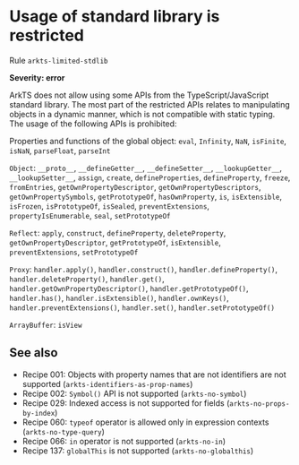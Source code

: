 #  Usage of standard library is restricted

Rule ``arkts-limited-stdlib``

**Severity: error**

ArkTS does not allow using some APIs from the TypeScript/JavaScript standard library.
The most part of the restricted APIs relates to manipulating objects in a
dynamic manner, which is not compatible with static typing. The usage of
the following APIs is prohibited:

Properties and functions of the global object: ``eval``,
``Infinity``, ``NaN``, ``isFinite``, ``isNaN``, ``parseFloat``, ``parseInt``

``Object``: ``__proto__``, ``__defineGetter__``, ``__defineSetter__``,
``__lookupGetter__``, ``__lookupSetter__``, ``assign``, ``create``,
``defineProperties``, ``defineProperty``, ``freeze``,
``fromEntries``, ``getOwnPropertyDescriptor``, ``getOwnPropertyDescriptors``,
``getOwnPropertySymbols``, ``getPrototypeOf``,
``hasOwnProperty``, ``is``, ``isExtensible``, ``isFrozen``,
``isPrototypeOf``, ``isSealed``, ``preventExtensions``,
``propertyIsEnumerable``, ``seal``, ``setPrototypeOf``

``Reflect``: ``apply``, ``construct``, ``defineProperty``, ``deleteProperty``,
``getOwnPropertyDescriptor``, ``getPrototypeOf``, ``isExtensible``,
``preventExtensions``, ``setPrototypeOf``

``Proxy``: ``handler.apply()``, ``handler.construct()``,
``handler.defineProperty()``, ``handler.deleteProperty()``, ``handler.get()``,
``handler.getOwnPropertyDescriptor()``, ``handler.getPrototypeOf()``,
``handler.has()``, ``handler.isExtensible()``, ``handler.ownKeys()``,
``handler.preventExtensions()``, ``handler.set()``, ``handler.setPrototypeOf()``

``ArrayBuffer``: ``isView``


## See also

- Recipe 001:  Objects with property names that are not identifiers are not supported (``arkts-identifiers-as-prop-names``)
- Recipe 002:  ``Symbol()`` API is not supported (``arkts-no-symbol``)
- Recipe 029:  Indexed access is not supported for fields (``arkts-no-props-by-index``)
- Recipe 060:  ``typeof`` operator is allowed only in expression contexts (``arkts-no-type-query``)
- Recipe 066:  ``in`` operator is not supported (``arkts-no-in``)
- Recipe 137:  ``globalThis`` is not supported (``arkts-no-globalthis``)



